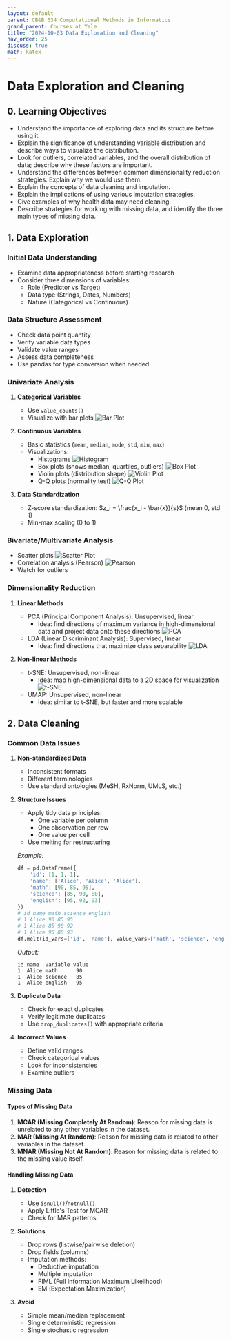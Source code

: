```yaml
---
layout: default
parent: CB&B 634 Computational Methods in Informatics
grand_parent: Courses at Yale
title: "2024-10-03 Data Exploration and Cleaning"
nav_order: 25
discuss: true
math: katex
---
```


# Data Exploration and Cleaning
## 0. Learning Objectives
- Understand the importance of exploring data and its structure before using it.
- Explain the significance of understanding variable distribution and describe ways to visualize the distribution.
- Look for outliers, correlated variables, and the overall distribution of data; describe why these factors are important.
- Understand the differences between common dimensionality reduction strategies. Explain why we would use them.
- Explain the concepts of data cleaning and imputation.
- Explain the implications of using various imputation strategies.
- Give examples of why health data may need cleaning.
- Describe strategies for working with missing data, and identify the three main types of missing data.


## 1. Data Exploration

### Initial Data Understanding
- Examine data appropriateness before starting research
- Consider three dimensions of variables:
  - Role (Predictor vs Target)
  - Data type (Strings, Dates, Numbers)
  - Nature (Categorical vs Continuous)

### Data Structure Assessment
- Check data point quantity
- Verify variable data types
- Validate value ranges
- Assess data completeness
- Use pandas for type conversion when needed

### Univariate Analysis
1. **Categorical Variables**
   - Use `value_counts()`
   - Visualize with bar plots
   ![Bar Plot](image.png)

2. **Continuous Variables**
   - Basic statistics (`mean`, `median`, `mode`, `std`, `min`, `max`)
   - Visualizations:
     - Histograms
     ![Histogram](image-1.png)
     - Box plots (shows median, quartiles, outliers)
     ![Box Plot](image-2.png)
     - Violin plots (distribution shape)
     ![Violin Plot](image-3.png)
     - Q-Q plots (normality test)
     ![Q-Q Plot](image-4.png)

3. **Data Standardization**
   - Z-score standardization: $z_i = \frac{x_i - \bar{x}}{s}$ (mean 0, std 1)
   - Min-max scaling (0 to 1)

### Bivariate/Multivariate Analysis
- Scatter plots
![Scatter Plot](image-6.png)
- Correlation analysis (Pearson)
![Pearson](image-5.png)
- Watch for outliers

### Dimensionality Reduction
1. **Linear Methods**
   - PCA (Principal Component Analysis): Unsupervised, linear
     - Idea: find directions of maximum variance in high-dimensional data and project data onto these directions
   ![PCA](image-7.png)
   - LDA (Linear Discriminant Analysis): Supervised, linear
     - Idea: find directions that maximize class separability
   ![LDA](image-8.png)

2. **Non-linear Methods**
   - t-SNE: Unsupervised, non-linear
     - Idea: map high-dimensional data to a 2D space for visualization
     ![t-SNE](image-9.png)
   - UMAP: Unsupervised, non-linear
     - Idea: similar to t-SNE, but faster and more scalable

## 2. Data Cleaning

### Common Data Issues
1. **Non-standardized Data**
   - Inconsistent formats
   - Different terminologies
   - Use standard ontologies (MeSH, RxNorm, UMLS, etc.)

2. **Structure Issues**
   - Apply tidy data principles:
     - One variable per column
     - One observation per row
     - One value per cell
   - Use melting for restructuring

   *Example:*

   ```python
   df = pd.DataFrame({
       'id': [1, 1, 1],
       'name': ['Alice', 'Alice', 'Alice'],
       'math': [90, 85, 95],
       'science': [85, 90, 88],
       'english': [95, 92, 93]
   })
   # id name math science english
   # 1 Alice 90 85 95
   # 1 Alice 85 90 92
   # 1 Alice 95 88 93
   df.melt(id_vars=['id', 'name'], value_vars=['math', 'science', 'english'])
   ```

   *Output:*

   ```
   id name  variable value
   1  Alice math      90
   1  Alice science   85
   1  Alice english   95
   ```

3. **Duplicate Data**
   - Check for exact duplicates
   - Verify legitimate duplicates
   - Use `drop_duplicates()` with appropriate criteria

4. **Incorrect Values**
   - Define valid ranges
   - Check categorical values
   - Look for inconsistencies
   - Examine outliers

### Missing Data

#### Types of Missing Data
1. **MCAR (Missing Completely At Random)**: Reason for missing data is unrelated to any other variables in the dataset.
2. **MAR (Missing At Random)**: Reason for missing data is related to other variables in the dataset.
3. **MNAR (Missing Not At Random)**: Reason for missing data is related to the missing value itself.

#### Handling Missing Data
1. **Detection**
   - Use `isnull()`/`notnull()`
   - Apply Little's Test for MCAR
   - Check for MAR patterns

2. **Solutions**
   - Drop rows (listwise/pairwise deletion)
   - Drop fields (columns)
   - Imputation methods:
     - Deductive imputation
     - Multiple imputation
     - FIML (Full Information Maximum Likelihood)
     - EM (Expectation Maximization)

3. **Avoid**
   - Simple mean/median replacement
   - Single deterministic regression
   - Single stochastic regression